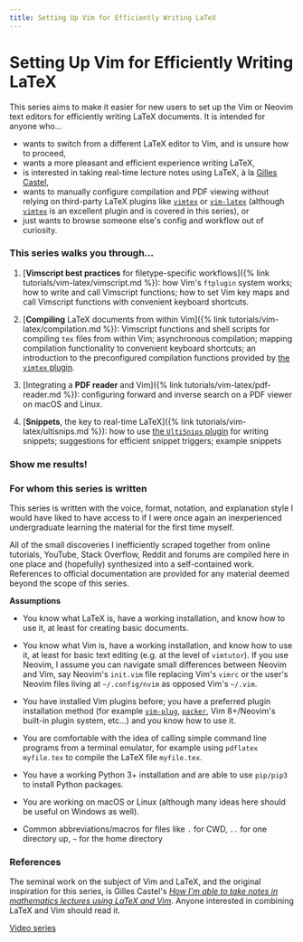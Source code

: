 ```yaml
---
title: Setting Up Vim for Efficiently Writing LaTeX
---
```

# Setting Up Vim for Efficiently Writing LaTeX

This series aims to make it easier for new users to set up the Vim or Neovim text editors for efficiently writing LaTeX documents. It is intended for anyone who...

- wants to switch from a different LaTeX editor to Vim, and is unsure how to proceed,
- wants a more pleasant and efficient experience writing LaTeX,
- is interested in taking real-time lecture notes using LaTeX, à la [Gilles Castel](https://castel.dev/),
- wants to manually configure compilation and PDF viewing without relying on third-party LaTeX plugins like [`vimtex`](https://github.com/vim-latex/vim-latex) or [`vim-latex`](https://github.com/vim-latex/vim-latex) (although [`vimtex`](https://github.com/vim-latex/vim-latex) is an excellent plugin and is covered in this series), or
- just wants to browse someone else's config and workflow out of curiosity.

### This series walks you through...
1. [**Vimscript best practices** for filetype-specific workflows]({% link tutorials/vim-latex/vimscript.md %}): how Vim's `ftplugin` system works; how to write and call Vimscript functions; how to set Vim key maps and call Vimscript functions with convenient keyboard shortcuts.

1. [**Compiling** LaTeX documents from within Vim]({% link tutorials/vim-latex/compilation.md %}): Vimscript functions and shell scripts for compiling `tex` files from within Vim; asynchronous compilation; mapping compilation functionality to convenient keyboard shortcuts; an introduction to the preconfigured compilation functions provided by [the `vimtex` plugin](https://github.com/lervag/vimtex).

1. [Integrating a **PDF reader** and Vim]({% link tutorials/vim-latex/pdf-reader.md %}): configuring forward and inverse search on a PDF viewer on macOS and Linux.

1. [**Snippets**, the key to real-time LaTeX]({% link tutorials/vim-latex/ultisnips.md %}): how to use [the `UltiSnips` plugin](https://github.com/SirVer/ultisnips) for writing snippets; suggestions for efficient snippet triggers; example snippets

### Show me results!

<!-- Show e.g. a GIF example with editor and PDF both on screen with real-time compilation going. Show my collection of lecture notes. -->


### For whom this series is written
This series is written with the voice, format, notation, and explanation style I would have liked to have access to if I were once again an inexperienced undergraduate learning the material for the first time myself.

All of the small discoveries I inefficiently scraped together from online tutorials, YouTube, Stack Overflow, Reddit and forums are compiled here in one place and (hopefully) synthesized into a self-contained work. References to official documentation are provided for any material deemed beyond the scope of this series.

**Assumptions**
- You know what LaTeX is, have a working installation, and know how to use it, at least for creating basic documents.
- You know what Vim is, have a working installation, and know how to use it, at least for basic text editing (e.g. at the level of `vimtutor`). If you use Neovim, I assume you can navigate small differences between Neovim and Vim, say Neovim's `init.vim` file replacing Vim's `vimrc` or the user's Neovim files living at `~/.config/nvim` as opposed Vim's `~/.vim`.
- You have installed Vim plugins before; you have a preferred plugin installation method (for example [`vim-plug`](https://github.com/junegunn/vim-plug), [`packer`](https://github.com/wbthomason/packer.nvim), Vim 8+/Neovim's built-in plugin system, etc...) and you know how to use it.
- You are comfortable with the idea of calling simple command line programs from a terminal emulator, for example using `pdflatex myfile.tex` to compile the LaTeX file `myfile.tex`.
- You have a working Python 3+ installation and are able to use `pip/pip3` to install Python packages.
- You are working on macOS or Linux (although many ideas here should be useful on Windows as well).

- Common abbreviations/macros for files like `.` for CWD, `..` for one directory up, `~` for the home directory


### References
The seminal work on the subject of Vim and LaTeX, and the original inspiration for this series, is Gilles Castel's [*How I'm able to take notes in mathematics lectures using LaTeX and Vim*](https://castel.dev/post/lecture-notes-1/). Anyone interested in combining LaTeX and Vim should read it.

[Video series](https://www.youtube.com/channel/UCOi2wszcfvs0j9Pcom3z9VA/featured)
